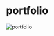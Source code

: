 # portfolio
![portfolio](https://github.com/44Dushyant/portfolio/assets/134722486/5c3b6410-73f4-425d-b2f6-c6524843789a)
